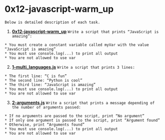# 0x12-javascript-warm_up

`Below is detailed description of each task.`

1. **[0x12-javascript-warm_up](0x12-javascript-warm_up)**
`Write a script that prints “JavaScript is amazing”:`

~~~~
* You must create a constant variable called myVar with the value “JavaScript is amazing”
* You must use console.log(...) to print all output
* You are not allowed to use var
~~~~

2. **[1-multi_languages.js](1-multi_languages.js)**
`Write a script that prints 3 lines:`

~~~~
* The first line: “C is fun”
* The second line: “Python is cool”
* The third line: “JavaScript is amazing”
* You must use console.log(...) to print all output
* You are not allowed to use var
~~~~

3. **[2-arguments.js](2-arguments.js)**
`Write a script that prints a message depending of the number of arguments passed:`

~~~~
* If no arguments are passed to the script, print “No argument”
* If only one argument is passed to the script, print “Argument found”
* Otherwise, print “Arguments found”
* You must use console.log(...) to print all output
* You are not allowed to use var
~~~~
